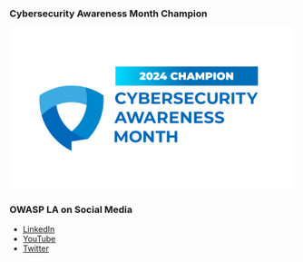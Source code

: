 

 ### Cybersecurity Awareness Month Champion
  ![Cybersecurity Awareness Month badge](assets/images/2024ChampionBadge-CybersecurityAwarenessMonth.png)

### OWASP LA on Social Media
* [LinkedIn](https://www.linkedin.com/company/owaspla)
* [YouTube](https://www.youtube.com/OWASPLosAngeles)
* [Twitter](https://twitter.com/owaspla)
